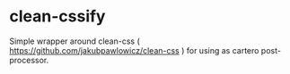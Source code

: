 # clean-cssify
Simple wrapper around clean-css ( https://github.com/jakubpawlowicz/clean-css ) for using as cartero post-processor.

[cartero]:https://github.com/rotundasoftware/cartero
